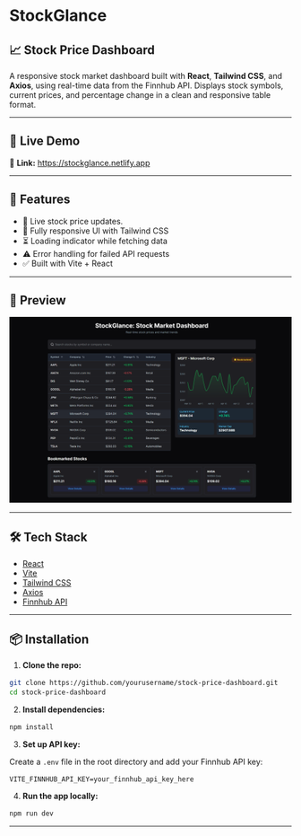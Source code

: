 # StockGlance

## 📈 Stock Price Dashboard

A responsive stock market dashboard built with **React**, **Tailwind CSS**, and **Axios**, using real-time data from the Finnhub API. Displays stock symbols, current prices, and percentage change in a clean and responsive table format.

---

## 🚀 Live Demo
🔗 **Link:** https://stockglance.netlify.app

---

## 🚀 Features

- 🔁 Live stock price updates.
- 🎨 Fully responsive UI with Tailwind CSS
- ⏳ Loading indicator while fetching data
- ⚠️ Error handling for failed API requests
- ✅ Built with Vite + React

---

## 📸 Preview

![Screenshot](https://raw.githubusercontent.com/ayushmanyd/stockglance/refs/heads/main/public/StockGlance.png)

---

## 🛠 Tech Stack

- [React](https://reactjs.org/)
- [Vite](https://vitejs.dev/)
- [Tailwind CSS](https://tailwindcss.com/)
- [Axios](https://axios-http.com/)
- [Finnhub API](https://finnhub.io/)

---

## 📦 Installation

1. **Clone the repo:**

```bash
git clone https://github.com/yourusername/stock-price-dashboard.git
cd stock-price-dashboard
```

2. **Install dependencies:**

```bash
npm install
```

3. **Set up API key:**

Create a `.env` file in the root directory and add your Finnhub API key:

```env
VITE_FINNHUB_API_KEY=your_finnhub_api_key_here
```

4. **Run the app locally:**

```bash
npm run dev
```

---
